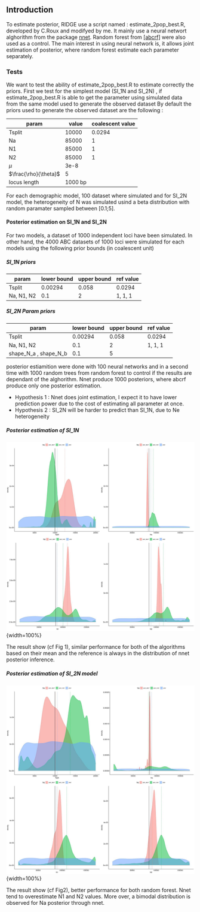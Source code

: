 ## Introduction
To estimate posterior, RIDGE use a script named : estimate_2pop_best.R, developed by C.Roux and modifyed by me. 
It mainly use a neural networt alghorithm from the package [nnet](https://cran.r-project.org/web/packages/nnet/index.html). Random forest from [[abcrf]]() were also used as a control. The main interest in using neural network is, it allows joint estimation of posterior, where random forest estimate each parameter separately. 

### Tests
We want to test the ability of estimate_2pop_best.R to estimate correctly the priors.
First we test for the simplest model (SI_1N and SI_2N) , if estimate_2pop_best.R is able to 
get the parameter using simulated data from the same model used to generate the observed dataset
By default the priors used to generate the observed dataset are the following : 

|param|value|coalescent value|
|-----|-----|----|
|Tsplit| 10000 |0.0294|
|Na| 85000|1|
|N1| 85000|1|
|N2| 85000|1|
| $\mu$| 3e-8 | |
| $\frac{\rho}{\theta}$ | 5 ||
|locus length | 1000 bp|
For each demographic model, 100 dataset where simulated and for SI_2N model, the heterogeneity of N was simulated usind a beta distribution with random paramater sampled between [0.1;5]. 

#### Posterior estimation on SI_1N and SI_2N
For two models, a dataset of 1000 independent loci have been simulated. In other hand, the 4000 ABC datasets of 1000 loci were simulated for each models using the following prior bounds (in coalescent unit)

##### SI_1N priors
| param | lower bound | upper bound | ref value |
|--------|--------------|--------------| -------|
| Tsplit | 0.00294 | 0.058| 0.0294
| Na, N1, N2 | 0.1 | 2 | 1, 1, 1 |

##### SI_2N Param priors

| param | lower bound | upper bound | ref value |
|--------|--------------|--------------| -------|
| Tsplit | 0.00294 | 0.058| 0.0294
| Na, N1, N2 | 0.1 | 2 | 1, 1, 1 |
| shape_N_a , shape_N_b | 0.1 | 5 |  |

posterior estiamition were done with 100 neural networks and in a second time with 1000 random trees from random forest to control if the results are dependant of the alghorithm. Nnet produce 1000 posteriors, where abcrf produce only one posterior estimation.  

- Hypothesis 1 : Nnet does joint estimation, I expect it to have lower prediction power due to the cost of estimating all parameter at once. 
- Hypothesis 2 : SI_2N will be harder to predict than SI_1N, due to Ne heterogeneity 



##### Posterior estimation of SI_1N


![*Posterior estimation of SI_1N model using nnet alghorithm (in green, mean = dashed line) and abcrf alghorithm (in red ), the priors used to generate the ABC simulation are in blue. The target value is the black solid line.*](RIDGE/fig/SI_1N_posterior_estimation.jpg){width=100%}


The result show (cf Fig 1), similar performance for both of the algorithms based on their mean and the reference is always in the distribution of nnet posterior inference.  

##### Posterior estimation of SI_2N model

![*Posterior estimation of SI_2N model using nnet alghorithm (in green, mean = dashed line) and abcrf alghorithm (in red ), the priors used to generate the ABC simulation are in blue. The target value is the black solid line.*](RIDGE/fig/SI_2N_posterior_estimation.jpg){width=100%}


The result show (cf Fig2), better performance for both random forest. Nnet tend to overestimate N1 and N2 values. More over, a bimodal distribution is observed for Na posterior through nnet. 



